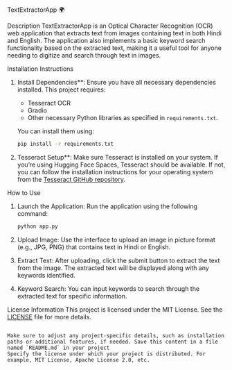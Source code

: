 TextExtractorApp 🌍

Description
TextExtractorApp is an Optical Character Recognition (OCR) web application that extracts text from images containing text in both Hindi and English. The application also implements a basic keyword search functionality based on the extracted text, making it a useful tool for anyone needing to digitize and search through text in images.

 Installation Instructions
1. Install Dependencies**: Ensure you have all necessary dependencies installed. This project requires:
   - Tesseract OCR
   - Gradio
   - Other necessary Python libraries as specified in `requirements.txt`.

   You can install them using:
   ```bash
   pip install -r requirements.txt
   ```

2. Tesseract Setup**: Make sure Tesseract is installed on your system. If you’re using Hugging Face Spaces, Tesseract should be available. If not, you can follow the installation instructions for your operating system from the [Tesseract GitHub repository](https://github.com/tesseract-ocr/tesseract).

How to Use
1. Launch the Application: Run the application using the following command:
   ```bash
   python app.py
   ```

2. Upload Image: Use the interface to upload an image in picture format (e.g., JPG, PNG) that contains text in Hindi or English.

3. Extract Text: After uploading, click the submit button to extract the text from the image. The extracted text will be displayed along with any keywords identified.

4. Keyword Search: You can input keywords to search through the extracted text for specific information.

License Information
This project is licensed under the MIT License. See the [LICENSE](LICENSE) file for more details.
```

Make sure to adjust any project-specific details, such as installation paths or additional features, if needed. Save this content in a file named `README.md` in your project
Specify the license under which your project is distributed. For example, MIT License, Apache License 2.0, etc.
